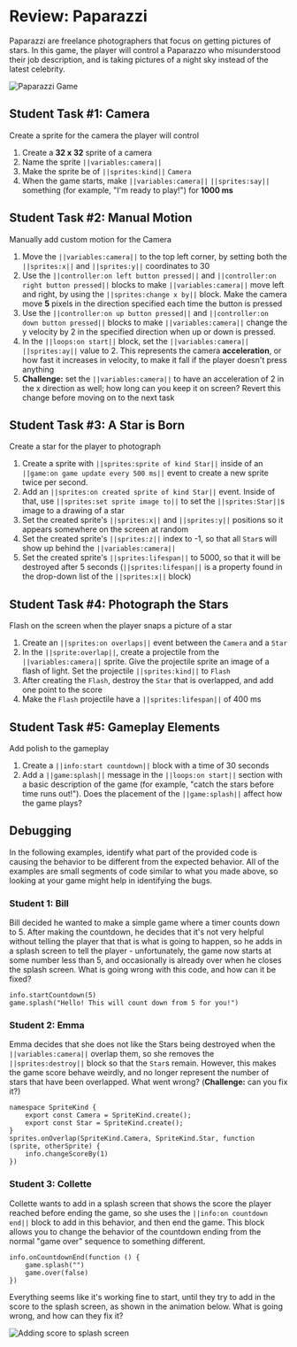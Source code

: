 # Review: Paparazzi

Paparazzi are freelance photographers that focus on getting pictures of stars. In this game, the player will control a Paparazzo who misunderstood their job description, and is taking pictures of a night sky instead of the latest celebrity.

![Paparazzi Game](/static/courses/csintro1/review/paparazzi.gif)

## Student Task #1: Camera

Create a sprite for the camera the player will control

1. Create a **32 x 32** sprite of a camera
2. Name the sprite ``||variables:camera||``
3. Make the sprite be of ``||sprites:kind||`` ``Camera``
4. When the game starts, make ``||variables:camera||`` ``||sprites:say||`` something (for example, "I'm ready to play!") for **1000 ms**

## Student Task #2: Manual Motion

Manually add custom motion for the Camera

1. Move the ``||variables:camera||`` to the top left corner, by setting both the ``||sprites:x||`` and ``||sprites:y||`` coordinates to 30
2. Use the ``||controller:on left button pressed||`` and ``||controller:on right button pressed||`` blocks to make ``||variables:camera||`` move left and right, by using the ``||sprites:change x by||`` block. Make the camera move **5** pixels in the direction specified each time the button is pressed
3. Use the ``||controller:on up button pressed||`` and ``||controller:on down button pressed||`` blocks to make ``||variables:camera||`` change the y velocity by 2 in the specified direction when up or down is pressed. 
4. In the ``||loops:on start||`` block, set the ``||variables:camera||`` ``||sprites:ay||`` value to 2. This represents the camera **acceleration**, or how fast it increases in velocity, to make it fall if the player doesn't press anything
5. **Challenge:** set the ``||variables:camera||`` to have an acceleration of 2 in the x direction as well; how long can you keep it on screen? Revert this change before moving on to the next task

## Student Task #3: A Star is Born

Create a star for the player to photograph

1. Create a sprite with ``||sprites:sprite of kind Star||`` inside of an ``||game:on game update every 500 ms||`` event to create a new sprite twice per second.
2. Add an ``||sprites:on created sprite of kind Star||`` event. Inside of that, use ``||sprites:set sprite image to||`` to set the ``||sprites:Star||``s image to a drawing of a star
3. Set the created sprite's ``||sprites:x||`` and ``||sprites:y||`` positions so it appears somewhere on the screen at random
4. Set the created sprite's ``||sprites:z||`` index to -1, so that all ``Star``s will show up behind the ``||variables:camera||``
5. Set the created sprite's ``||sprites:lifespan||`` to 5000, so that it will be destroyed after 5 seconds (``||sprites:lifespan||`` is a property found in the drop-down list of the ``||sprites:x||`` block)

## Student Task #4: Photograph the Stars

Flash on the screen when the player snaps a picture of a star

1.	Create an ``||sprites:on overlaps||`` event between the `Camera` and a `Star`
2.	In the ``||sprite:overlap||``, create a projectile from the ``||variables:camera||`` sprite. Give the projectile sprite an image of a flash of light. Set the projectile ``||sprites:kind||`` to `Flash`
3.	After creating the `Flash`, destroy the `Star` that is overlapped, and add one point to the score
4.	Make the `Flash` projectile have a ``||sprites:lifespan||`` of 400 ms

## Student Task #5: Gameplay Elements

Add polish to the gameplay

1. Create a ``||info:start countdown||`` block with a time of 30 seconds
2. Add a ``||game:splash||`` message in the ``||loops:on start||`` section with a basic description of the game (for example, "catch the stars before time runs out!"). Does the placement of the ``||game:splash||`` affect how the game plays?

## Debugging

In the following examples, identify what part of the provided code is causing the behavior to be different from the expected behavior. All of the examples are small segments of code similar to what you made above, so looking at your game might help in identifying the bugs.

### Student 1: Bill

Bill decided he wanted to make a simple game where a timer counts down to 5. After making the countdown, he decides that it's not very helpful without telling the player that that is what is going to happen, so he adds in a splash screen to tell the player - unfortunately, the game now starts at some number less than 5, and occasionally is already over when he closes the splash screen. What is going wrong with this code, and how can it be fixed?

```blocks
info.startCountdown(5)
game.splash("Hello! This will count down from 5 for you!")
```

### Student 2: Emma

Emma decides that she does not like the Stars being destroyed when the ``||variables:camera||`` overlap them, so she removes the ``||sprites:destroy||`` block so that the ``Star``s remain. However, this makes the game score behave weirdly, and no longer represent the number of stars that have been overlapped. What went wrong? (**Challenge:** can you fix it?)

```blocks
namespace SpriteKind {
    export const Camera = SpriteKind.create();
    export const Star = SpriteKind.create();
}
sprites.onOverlap(SpriteKind.Camera, SpriteKind.Star, function (sprite, otherSprite) {
    info.changeScoreBy(1)
})
```

### Student 3: Collette

Collette wants to add in a splash screen that shows the score the player reached before ending the game, so she uses the ``||info:on countdown end||`` block to add in this behavior, and then end the game. This block allows you to change the behavior of the countdown ending from the normal "game over" sequence to something different.

```blocks
info.onCountdownEnd(function () {
    game.splash("")
    game.over(false)
})
```

Everything seems like it's working fine to start, until they try to add in the score to the splash screen, as shown in the animation below. What is going wrong, and how can they fix it?

![Adding score to splash screen](/static/courses/csintro1/review/score-to-splash.gif)
